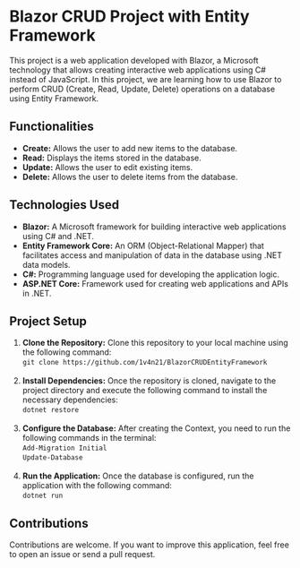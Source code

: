 <h1>Blazor CRUD Project with Entity Framework</h1>
<p>This project is a web application developed with Blazor, a Microsoft technology that allows creating interactive web applications using C# instead of JavaScript. In this project, we are learning how to use Blazor to perform CRUD (Create, Read, Update, Delete) operations on a database using Entity Framework.</p>

<h2>Functionalities</h2>
<ul>
    <li><strong>Create:</strong> Allows the user to add new items to the database.</li>
    <li><strong>Read:</strong> Displays the items stored in the database.</li>
    <li><strong>Update:</strong> Allows the user to edit existing items.</li>
    <li><strong>Delete:</strong> Allows the user to delete items from the database.</li>
</ul>

<h2>Technologies Used</h2>
<ul>
    <li><strong>Blazor:</strong> A Microsoft framework for building interactive web applications using C# and .NET.</li>
    <li><strong>Entity Framework Core:</strong> An ORM (Object-Relational Mapper) that facilitates access and manipulation of data in the database using .NET data models.</li>
    <li><strong>C#:</strong> Programming language used for developing the application logic.</li>
    <li><strong>ASP.NET Core:</strong> Framework used for creating web applications and APIs in .NET.</li>
</ul>

<h2>Project Setup</h2>
<ol>
    <li><strong>Clone the Repository:</strong> Clone this repository to your local machine using the following command:<br>
        <code>git clone https://github.com/1v4n21/BlazorCRUDEntityFramework</code></li>
    <br>
    <li><strong>Install Dependencies:</strong> Once the repository is cloned, navigate to the project directory and execute the following command to install the necessary dependencies:<br>
        <code>dotnet restore</code></li>
    <br>
    <li><strong>Configure the Database:</strong> After creating the Context, you need to run the following commands in the terminal:<br><code>Add-Migration Initial</code><br><code>Update-Database</code></li>
    <br>
    <li><strong>Run the Application:</strong> Once the database is configured, run the application with the following command:<br>
        <code>dotnet run</code></li>
</ol>

<h2>Contributions</h2>
<p>Contributions are welcome. If you want to improve this application, feel free to open an issue or send a pull request.</p>


